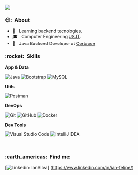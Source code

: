 
![](https://komarev.com/ghpvc/?username=IanSilvaCertacon&color=006bed)

<h3> 😊: &nbsp;About</h3> 

- 🤔 &nbsp; Learning backend tecnologies.
- 🎓 &nbsp; Computer Engineering <a href="https://www.usjt.br/">USJT</a>.
- 💼 &nbsp; Java Backend Developer at <a href="https://certacon.com.br/">Certacon</a>

<h3> :rocket: &nbsp;Skills </h3>

**App & Data**

  ![Java](https://img.shields.io/badge/java-%23ED8B00.svg?style=for-the-badge&logo=openjdk&logoColor=white)
  ![Bootstrap](https://img.shields.io/badge/bootstrap-%23563D7C.svg?style=for-the-badge&logo=bootstrap&logoColor=white)
  ![MySQL](https://img.shields.io/badge/mysql-%2300f.svg?style=for-the-badge&logo=mysql&logoColor=white)
  

**Utils**

  ![Postman](https://img.shields.io/badge/Postman-FF6C37?style=for-the-badge&logo=postman&logoColor=white)

**DevOps**

  ![Git](https://img.shields.io/badge/git-%23F05033.svg?style=for-the-badge&logo=git&logoColor=white)
  ![GitHub](https://img.shields.io/badge/github-%23121011.svg?style=for-the-badge&logo=github&logoColor=white)
  ![Docker](https://img.shields.io/badge/docker-%230db7ed.svg?style=for-the-badge&logo=docker&logoColor=white)

**Dev Tools**

  ![Visual Studio Code](https://img.shields.io/badge/Visual%20Studio%20Code-0078d7.svg?style=for-the-badge&logo=visual-studio-code&logoColor=white)
  ![IntelliJ IDEA](https://img.shields.io/badge/IntelliJIDEA-000000.svg?style=for-the-badge&logo=intellij-idea&logoColor=white)

<br/>

<h3> :earth_americas: &nbsp;Find me: </h3> 

[![Linkedin: IanSIlva](https://www.linkedin.com/in/ian-felipe-121063279?utm_source=share&utm_campaign=share_via&utm_content=profile&utm_medium=android_app)]
(https://www.linkedin.com/in/ian-felipe/)
